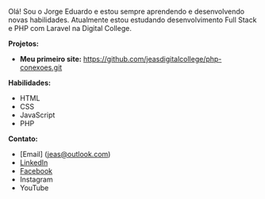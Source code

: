 Olá! Sou o Jorge Eduardo e estou sempre aprendendo e desenvolvendo novas habilidades. 
Atualmente estou estudando desenvolvimento Full Stack e PHP com Laravel na Digital College.

**Projetos:**
* **Meu primeiro site:** https://github.com/jeasdigitalcollege/php-conexoes.git

**Habilidades:**
* HTML
* CSS
* JavaScript
* PHP
  
**Contato:**
* [Email] (jeas@outlook.com)
* [LinkedIn](https://linkedin.com/in/jorgeeasiqueira)
* [Facebook](https://facebook.com/jorgeeasiqueira)
* Instagram 
* YouTube 
